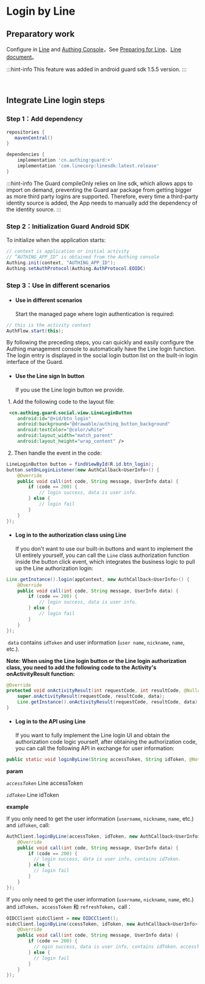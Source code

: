 # Login by Line

<LastUpdated/>

## Preparatory work

Configure in [Line](https://developers.line.biz/) and [Authing Console](https://authing.cn/)，See [Preparing for Line](../../../guides/connections/social/line-mobile/README.md)、[Line document](https://developers.line.biz/en/docs/android-sdk/)。

:::hint-info
This feature was added in android guard sdk 1.5.5 version.
:::

<br>

## Integrate Line login steps

### Step 1：Add dependency

```groovy
repositories {
   mavenCentral()
}

dependencies {
  	implementation 'cn.authing:guard:+'
    implementation 'com.linecorp:linesdk:latest.release'
}
```

:::hint-info
The Guard compileOnly relies on line sdk, which allows apps to import on demand, preventing the Guard aar package from getting bigger as more third party logins are supported. Therefore, every time a third-party identity source is added, the App needs to manually add the dependency of the identity source.
:::

### Step 2：Initialization Guard Android SDK

To initialize when the application starts:

```java
// context is application or initial activity
// ”AUTHING_APP_ID“ is obtained from the Authing console
Authing.init(context, "AUTHING_APP_ID");
Authing.setAuthProtocol(Authing.AuthProtocol.EOIDC)
```

### Step 3：Use in different scenarios

- #### Use in different scenarios

  Start the managed page where login authentication is required:

```java
// this is the activity context
AuthFlow.start(this);
```

By following the preceding steps, you can quickly and easily configure the Authing management console to automatically have the Line login function. The login entry is displayed in the social login button list on the built-in login interface of the Guard.

- #### Use the Line sign In button

  If you use the Line login button we provide.

​		1. Add the following code to the layout file:

```xml
 <cn.authing.guard.social.view.LineLoginButton
    android:id="@+id/btn_login"
    android:background="@drawable/authing_button_background"
    android:textColor="@color/white"
    android:layout_width="match_parent"
    android:layout_height="wrap_content" />
```

​		2. Then handle the event in the code:

```java
LineLoginButton button = findViewById(R.id.btn_login);
button.setOnLoginListener(new AuthCallback<UserInfo>() {
    @Override
    public void call(int code, String message, UserInfo data) {
      	if (code == 200) {
        	// login success, data is user info.
       	} else {
        	// login fail
      	}
    }
});
```

- #### Log in to the authorization class using Line

  If you don't want to use our built-in buttons and want to implement the UI entirely yourself, you can call the `Line` class authorization function inside the button click event, which integrates the business logic to pull up the Line authorization login:

```java
Line.getInstance().login(appContext, new AuthCallback<UserInfo>() {
    @Override
    public void call(int code, String message, UserInfo data) {
        if (code == 200) {
        	// login success, data is user info.
       	} else {
        	// login fail
      	}
    }
});
```

​	`data` contains `idToken` and user information (`user name`, `nickname`, `name`, etc.).

**Note: When using the Line login button or the Line login authorization class, you need to add the following code to the Activity's onActivityResult function:**

```java
@Override
protected void onActivityResult(int requestCode, int resultCode, @Nullable Intent data) {
    super.onActivityResult(requestCode, resultCode, data);
    Line.getInstance().onActivityResult(requestCode, resultCode, data);
}
```

- #### Log in to the API using Line

  If you want to fully implement the Line login UI and obtain the authorization code logic yourself, after obtaining the authorization code, you can call the following API in exchange for user information:

```java
public static void loginByLine(String accessToken, String idToken, @NotNull AuthCallback<UserInfo> callback)
```

**param**

*`accessToken`* Line accessToken

*`idToken`* Line idToken

**example**

If you only need to get the user information (`username`, `nickname`, `name`, etc.) and `idToken`, call:

```java
AuthClient.loginByLine(accessToken, idToken, new AuthCallback<UserInfo>() {
    @Override
    public void call(int code, String message, UserInfo data) {
        if (code == 200) {
          // login success, data is user info, contains idToken.
        } else {
          // login fail
        }
    }
});
```

If you only need to get the user information (`username`, `nickname`, `name`, etc.) and `idToken`、`accessToken` 和 `refreshToken`，call：

```java
OIDCClient oidcClient = new OIDCClient();
oidcClient.loginByLine(ccessToken, idToken, new AuthCallback<UserInfo>() {
    @Override
    public void call(int code, String message, UserInfo data) {
        if (code == 200) {
          // ogin success, data is user info, contains idToken、accessToken and refreshToken.
        } else {
          // login fail
        }
    }
});
```

